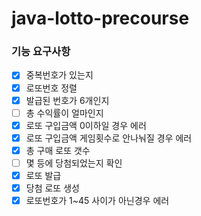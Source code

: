 # java-lotto-precourse

### 기능 요구사항

+ [x] 중복번호가 있는지
+ [x] 로또번호 정렬
+ [x] 발급된 번호가 6개인지
+ [ ] 총 수익률이 얼마인지
+ [x] 로또 구입금액 0이하일 경우 에러
+ [x] 로또 구입금액 게임횟수로 안나눠질 경우 에러
+ [x] 총 구매 로또 갯수
+ [ ] 몇 등에 당첨되었는지 확인
+ [x] 로또 발급
+ [x] 당첨 로또 생성
+ [x] 로또번호가 1~45 사이가 아닌경우 에러
